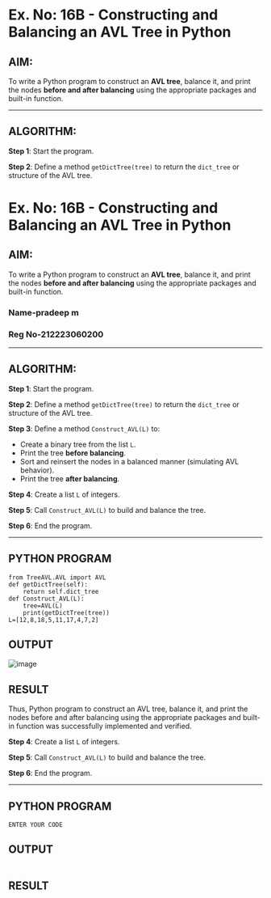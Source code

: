 # Ex. No: 16B - Constructing and Balancing an AVL Tree in Python

## AIM:
To write a Python program to construct an **AVL tree**, balance it, and print the nodes **before and after balancing** using the appropriate packages and built-in function.

---

## ALGORITHM:

**Step 1**: Start the program.

**Step 2**: Define a method `getDictTree(tree)` to return the `dict_tree` or structure of the AVL tree.
# Ex. No: 16B - Constructing and Balancing an AVL Tree in Python

## AIM:
To write a Python program to construct an **AVL tree**, balance it, and print the nodes **before and after balancing** using the appropriate packages and built-in function.
### Name-pradeep m
### Reg No-212223060200
---

## ALGORITHM:

**Step 1**: Start the program.

**Step 2**: Define a method `getDictTree(tree)` to return the `dict_tree` or structure of the AVL tree.

**Step 3**: Define a method `Construct_AVL(L)` to:
- Create a binary tree from the list `L`.
- Print the tree **before balancing**.
- Sort and reinsert the nodes in a balanced manner (simulating AVL behavior).
- Print the tree **after balancing**.

**Step 4**: Create a list `L` of integers.

**Step 5**: Call `Construct_AVL(L)` to build and balance the tree.

**Step 6**: End the program.

---

## PYTHON PROGRAM
```
from TreeAVL.AVL import AVL
def getDictTree(self):
    return self.dict_tree
def Construct_AVL(L):
    tree=AVL(L)
    print(getDictTree(tree))
L=[12,8,18,5,11,17,4,7,2]
```

## OUTPUT
![image](https://github.com/user-attachments/assets/4ea5ec7c-efa6-412a-aa4c-bf261ee5e6d4)


## RESULT
 Thus, Python program to construct an AVL tree, balance it, and print the nodes before and after balancing using the appropriate packages and built-in function was successfully implemented and verified.

**Step 4**: Create a list `L` of integers.

**Step 5**: Call `Construct_AVL(L)` to build and balance the tree.

**Step 6**: End the program.

---

## PYTHON PROGRAM
```
ENTER YOUR CODE
```

## OUTPUT
```
```

## RESULT
